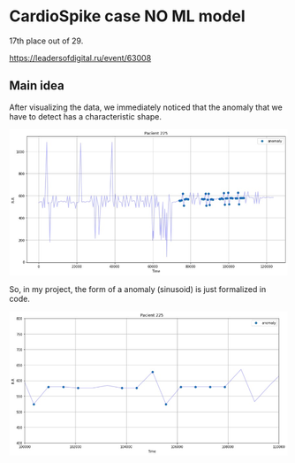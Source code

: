 # CardioSpike case NO ML model

17th place out of 29.

https://leadersofdigital.ru/event/63008

## Main idea

After visualizing the data, we immediately noticed that the anomaly that we have to detect has a characteristic shape.

![](https://github.com/Nozarchos/hackathon_cardiospike/blob/main/visualization/full_patient_view.png?raw=true)

So, in my project, the form of a anomaly (sinusoid) is just formalized in code.

![](https://github.com/Nozarchos/hackathon_cardiospike/blob/main/visualization/anomaly_zoom.png?raw=true)
